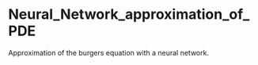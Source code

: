 # Neural_Network_approximation_of_PDE

Approximation of the burgers equation with a neural network. 
